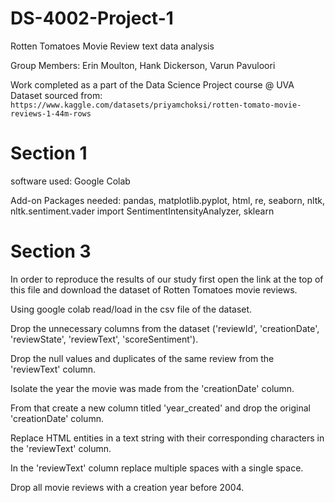 # DS-4002-Project-1
Rotten Tomatoes Movie Review text data analysis

Group Members: Erin Moulton, Hank Dickerson, Varun Pavuloori <br>

Work completed as a part of the Data Science Project course @ UVA <br>
Dataset sourced from: `https://www.kaggle.com/datasets/priyamchoksi/rotten-tomato-movie-reviews-1-44m-rows`
# Section 1
software used: Google Colab

Add-on Packages needed: pandas, matplotlib.pyplot, html, re, seaborn, nltk, nltk.sentiment.vader import SentimentIntensityAnalyzer, sklearn

# Section 3
In order to reproduce the results of our study first open the link at the top of this file and download the dataset of Rotten Tomatoes movie reviews.

Using google colab read/load in the csv file of the dataset.

Drop the unnecessary columns from the dataset ('reviewId', 'creationDate', 'reviewState', 'reviewText', 'scoreSentiment').

Drop the null values and duplicates of the same review from the 'reviewText' column.

Isolate the year the movie was made from the 'creationDate' column.

From that create a new column titled 'year_created' and drop the original 'creationDate' column.

Replace HTML entities in a text string with their corresponding characters in the 'reviewText' column.

In the 'reviewText' column replace multiple spaces with a single space.

Drop all movie reviews with a creation year before 2004.

